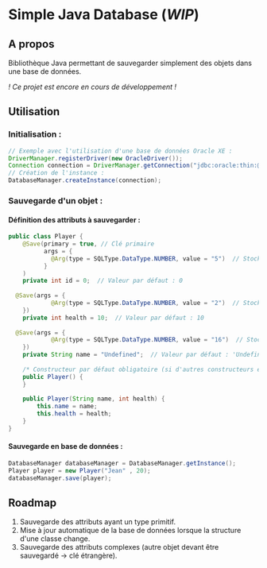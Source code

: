 # Simple Java Database (*WIP*)

## A propos
Bibliothèque Java permettant de sauvegarder simplement des objets dans une base de données.

*! Ce projet est encore en cours de développement !*
## Utilisation
### Initialisation :
```java
// Exemple avec l'utilisation d'une base de données Oracle XE :
DriverManager.registerDriver(new OracleDriver());  
Connection connection = DriverManager.getConnection("jdbc:oracle:thin:@localhost:1521:xe", "test", "admin");
// Création de l'instance :
DatabaseManager.createInstance(connection);  
```
### Sauvegarde d'un objet :
#### Définition des attributs à sauvegarder :
```java
public class Player {
    @Save(primary = true, // Clé primaire
	      args = {  
            @Arg(type = SQLType.DataType.NUMBER, value = "5")  // Stocké dans un NUMBER(5)
	      }
	)  
    private int id = 0;  // Valeur par défaut : 0
  
  @Save(args = {  
            @Arg(type = SQLType.DataType.NUMBER, value = "2")  // Stocké dans un NUMBER(2)
    })  
    private int health = 10;  // Valeur par défaut : 10
  
  @Save(args = {  
            @Arg(type = SQLType.DataType.NUMBER, value = "16")  // Stocké dans un VARCHAR(16)
    })  
    private String name = "Undefined";  // Valeur par défaut : 'Undefined'
  
    /* Constructeur par défaut obligatoire (si d'autres constructeurs existent) : */  
    public Player() {  
    }  
  
    public Player(String name, int health) {  
        this.name = name;  
        this.health = health;  
    }  
}
```
#### Sauvegarde en base de données :
```Java
DatabaseManager databaseManager = DatabaseManager.getInstance();  
Player player = new Player("Jean" , 20);  
databaseManager.save(player);
```
## Roadmap

1. Sauvegarde des attributs ayant un type primitif.
2. Mise à jour automatique de la base de données lorsque la structure d'une classe change.
3. Sauvegarde des attributs complexes (autre objet devant être sauvegardé → clé étrangère).
